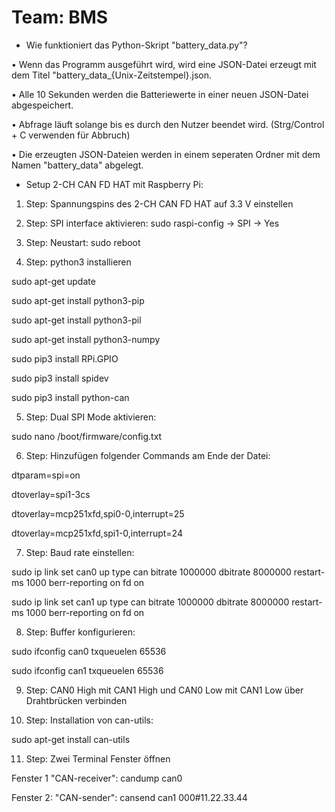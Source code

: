 # Team: BMS
- Wie funktioniert das Python-Skript "battery_data.py"?

• Wenn das Programm ausgeführt wird, wird eine JSON-Datei erzeugt mit dem Titel "battery_data_{Unix-Zeitstempel}.json.

• Alle 10 Sekunden werden die Batteriewerte in einer neuen JSON-Datei abgespeichert.

• Abfrage läuft solange bis es durch den Nutzer beendet wird. (Strg/Control + C verwenden für Abbruch)

• Die erzeugten JSON-Dateien werden in einem seperaten Ordner mit dem Namen "battery_data" abgelegt.

- Setup 2-CH CAN FD HAT mit Raspberry Pi:

1. Step: Spannungspins des 2-CH CAN FD HAT auf 3.3 V einstellen

2. Step: SPI interface aktivieren: sudo raspi-config -> SPI -> Yes

3. Step: Neustart: sudo reboot

4. Step: python3 installieren

sudo apt-get update

sudo apt-get install python3-pip

sudo apt-get install python3-pil

sudo apt-get install python3-numpy

sudo pip3 install RPi.GPIO

sudo pip3 install spidev

sudo pip3 install python-can

5. Step: Dual SPI Mode aktivieren: 

sudo nano /boot/firmware/config.txt

6. Step: Hinzufügen folgender Commands am Ende der Datei: 

dtparam=spi=on

dtoverlay=spi1-3cs

dtoverlay=mcp251xfd,spi0-0,interrupt=25

dtoverlay=mcp251xfd,spi1-0,interrupt=24

7. Step: Baud rate einstellen:

sudo ip link set can0 up type can bitrate 1000000 dbitrate 8000000 restart-ms 1000 berr-reporting on fd on

sudo ip link set can1 up type can bitrate 1000000 dbitrate 8000000 restart-ms 1000 berr-reporting on fd on

8. Step: Buffer konfigurieren:

sudo ifconfig can0 txqueuelen 65536

sudo ifconfig can1 txqueuelen 65536

9. Step: CAN0 High mit CAN1 High und CAN0 Low mit CAN1 Low über Drahtbrücken verbinden

10. Step: Installation von can-utils:

sudo apt-get install can-utils

11. Step: Zwei Terminal Fenster öffnen

Fenster 1 "CAN-receiver": candump can0

Fenster 2: "CAN-sender": cansend can1 000#11.22.33.44
